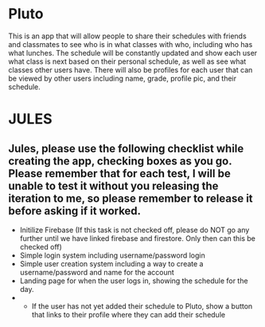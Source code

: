 # Pluto

This is an app that will allow people to share their schedules with friends and classmates to see who is in what classes with who, including who has what lunches. The schedule will be constantly updated and show each user what class is next based on their personal schedule, as well as see what classes other users have. There will also be profiles for each user that can be viewed by other users including name, grade, profile pic, and their schedule. 

# JULES
## Jules, please use the following checklist while creating the app, checking boxes as you go. Please remember that for each test, I will be unable to test it without you releasing the iteration to me, so please remember to release it before asking if it worked. 
- Initilize Firebase (If this task is not checked off, please do NOT go any further until we have linked firebase and firestore. Only then can this be checked off)
- Simple login system including username/password login
- Simple user creation system including a way to create a username/password and name for the account
- Landing page for when the user logs in, showing the schedule for the day.
- - If the user has not yet added their schedule to Pluto, show a button that links to their profile where they can add their schedule

